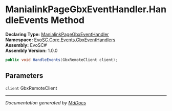 ﻿<!--  
  <auto-generated>   
    The contents of this file were generated by a tool.  
    Changes to this file may be list if the file is regenerated  
  </auto-generated>   
-->

# ManialinkPageGbxEventHandler.HandleEvents Method

**Declaring Type:** [ManialinkPageGbxEventHandler](../index.md)  
**Namespace:** [EvoSC.Core.Events.GbxEventHandlers](../../index.md)  
**Assembly:** EvoSC\#  
**Assembly Version:** 1.0.0

```csharp
public void HandleEvents(GbxRemoteClient client);
```

## Parameters

`client`  GbxRemoteClient

___

*Documentation generated by [MdDocs](https://github.com/ap0llo/mddocs)*
